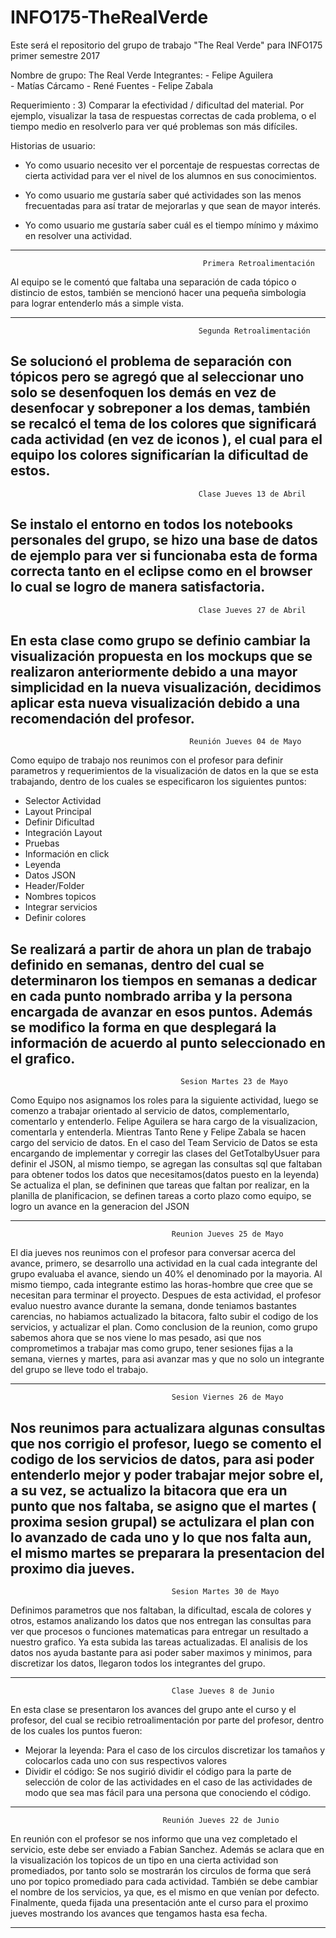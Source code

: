 # INFO175-TheRealVerde

Este será el repositorio del grupo de trabajo "The Real Verde" para INFO175 primer semestre 2017

Nombre de grupo: The Real Verde
Integrantes: - Felipe Aguilera  
             - Matías Cárcamo
             - René Fuentes
             - Felipe Zabala
         
Requerimiento : 
3) Comparar la efectividad / dificultad del material. Por ejemplo, visualizar la tasa de respuestas correctas de cada problema, o el tiempo medio en resolverlo para ver qué problemas son más difíciles.

Historias de usuario: 
- Yo como usuario necesito ver el porcentaje de respuestas correctas de cierta actividad para ver el nivel de los alumnos en sus conocimientos.

- Yo como usuario me gustaría saber qué actividades son las menos frecuentadas para así tratar de mejorarlas y que sean de mayor interés.

- Yo como usuario me gustaría saber cuál es el tiempo mínimo y máximo en resolver una actividad.

--------------------------------------------------------------------------------------------------------------------------------
                                               Primera Retroalimentación
                                               
Al equipo se le comentó que faltaba una separación de cada tópico o distincio de estos, también se mencionó hacer una pequeña simbologia para lograr entenderlo más a simple vista.

--------------------------------------------------------------------------------------------------------------------------------
                                              Segunda Retroalimentación
                                              
Se solucionó el problema de separación con tópicos pero se agregó que al seleccionar uno solo se desenfoquen los demás en vez de desenfocar y sobreponer a los demas, también se recalcó el tema de los colores que significará cada actividad (en vez de iconos ), el cual para el equipo los colores significarían la dificultad de estos.
--------------------------------------------------------------------------------------------------------------------------------
                                              Clase Jueves 13 de Abril
                                                                                          
Se instalo el entorno en todos los notebooks personales del  grupo, se hizo una base de datos de ejemplo para ver si  funcionaba esta de forma correcta tanto en el eclipse como en el browser lo cual se logro de manera satisfactoria.
--------------------------------------------------------------------------------------------------------------------------------
                                              Clase Jueves 27 de Abril
                                              
En esta clase como grupo se definio cambiar la visualización propuesta en los mockups que se realizaron anteriormente debido a una mayor simplicidad en la nueva visualización, decidimos aplicar esta nueva visualización debido a una recomendación del profesor.
--------------------------------------------------------------------------------------------------------------------------------
                                            Reunión Jueves 04 de Mayo

Como equipo de trabajo nos reunimos con el profesor para definir parametros y requerimientos de la visualización de datos en la que se esta trabajando, dentro de los cuales se especificaron los siguientes puntos:

- Selector Actividad
- Layout Principal
- Definir Dificultad
- Integración Layout
- Pruebas
- Información en click
- Leyenda
- Datos JSON
- Header/Folder
- Nombres topicos
- Integrar servicios
- Definir colores

Se realizará a partir de ahora un plan de trabajo definido en semanas, dentro del cual se determinaron los tiempos en semanas a dedicar en cada punto nombrado arriba y la persona encargada de avanzar en esos puntos.
Además se modifico la forma en que desplegará la información de acuerdo al punto seleccionado en el grafico.
-------------------------------------------------------------------------------------------------------------------------------
                                          Sesion Martes 23 de Mayo
Como Equipo nos asignamos los roles para la siguiente actividad, luego se comenzo a trabajar orientado al servicio de datos, complementarlo, comentarlo y entenderlo.
Felipe Aguilera se hara cargo de la visualizacion, comentarla y entenderla. Mientras Tanto Rene y Felipe Zabala se hacen cargo del servicio de datos.
En el caso del Team Servicio de Datos se esta encargando de implementar y corregir las clases del GetTotalbyUsuer para definir el JSON, al mismo tiempo, se agregan las consultas sql que faltaban para obtener todos los datos que necesitamos(datos puesto en la leyenda)
Se actualiza el plan, se defininen que tareas que faltan por realizar, en la planilla de planificacion, se definen tareas a corto plazo como equipo, se logro un avance en la generacion del JSON

-------------------------------------------------------------------------------------------------------------------------------
                                        Reunion Jueves 25 de Mayo
El dia jueves nos reunimos con el profesor para conversar acerca del avance, primero, se desarrollo una actividad en la cual cada integrante del grupo evaluaba el avance, siendo un 40% el denominado por la mayoria. Al mismo tiempo, cada integrante estimo las horas-hombre que cree que se necesitan para terminar el proyecto. Despues de esta actividad, el profesor evaluo nuestro avance durante la semana, donde teniamos bastantes carencias, no habiamos actualizado la bitacora, falto subir el codigo de los servicios, y actualizar el plan. Como conclusion de la reunion, como grupo sabemos ahora que se nos viene lo mas pesado, asi que nos comprometimos a trabajar mas como grupo, tener sesiones fijas a la semana, viernes y martes, para asi avanzar mas y que no solo un integrante del grupo se lleve todo el trabajo.

--------------------------------------------------------------------------------------------------------------------------------
                                        Sesion Viernes 26 de Mayo
Nos reunimos para actualizara algunas consultas que nos corrigio el profesor, luego se comento el codigo de los servicios de datos, para asi poder entenderlo mejor y poder trabajar mejor sobre el, a su vez, se actualizo la bitacora que era un punto que nos faltaba, se asigno que el martes ( proxima sesion grupal) se actulizara el plan con lo avanzado de cada uno y lo que nos falta aun, el mismo martes se preparara la presentacion del proximo dia jueves.
--------------------------------------------------------------------------------------------------------------------------------
                                        Sesion Martes 30 de Mayo
Definimos parametros que nos faltaban, la dificultad, escala de colores y otros, estamos analizando los datos que nos entregan las consultas para ver que procesos o funciones matematicas para entregar un resultado a nuestro grafico. Ya esta subida las tareas actualizadas. El analisis de los datos nos ayuda bastante para asi poder saber maximos y minimos, para discretizar los datos, llegaron todos los integrantes del grupo.

---------------------------------------------------------------------------------------------------------------------------------

                                        Clase Jueves 8 de Junio
                                        
 En esta clase se presentaron los avances del grupo ante el curso y el profesor, del cual se recibio retroalimentación por parte del profesor, dentro de los cuales los puntos fueron:
 
  - Mejorar la leyenda: Para el caso de los circulos discretizar los tamaños y colocarlos cada uno con sus respectivos valores
  - Dividir el código: Se nos sugirió dividir el código para la parte de selección de color de las actividades en el caso de las actividades de modo que sea mas fácil para una persona que conociendo el código.
  
  ---------------------------------------------------------------------------------------------------------------------------------
  
                                      Reunión Jueves 22 de Junio
                                      
 En reunión con el profesor se nos informo que una vez completado el servicio, este debe ser enviado a Fabian Sanchez. Además se aclara que en la visualización los topicos de un tipo en una cierta actividad son promediados, por tanto solo se mostrarán los circulos de forma que será uno por topico promediado para cada actividad. También se debe cambiar el nombre de los servicios, ya que, es el mismo en que venían por defecto.
 Finalmente, queda fijada una presentación ante el curso para el proximo jueves mostrando los avances que tengamos hasta esa fecha.
 
 --------------------------------------------------------------------------------------------------------------------------------

  


